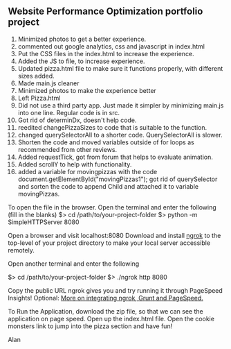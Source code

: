 ## Website Performance Optimization portfolio project

1. Minimized photos to get a better experience. 
2. commented out google analytics, css and javascript in index.html
3. Put the CSS files in the index.html to increase the experience.
4. Added the JS to file, to increase experience.
5. Updated pizza.html file to make sure it functions properly, with different sizes added.
6. Made main.js cleaner
7. Minimized photos to make the experience better
8. Left Pizza.html
9. Did not use a third party app. Just made it simpler by minimizing main.js into one line. Regular code is in src. 
10. Got rid of determinDx, doesn't help code.
11. reedited changePizzaSizes to code that is suitable to the function.
12. changed querySelectorAll to a shorter code. QuerySelectorAll is slower.
13. Shorten the code and moved variables outside of for loops as recommended from other reviews.
14. Added requestTick, got from forum that helps to evaluate animation.
15. Added scrollY to help with functionality.
16. added a variable for movingpizzas with the code document.getElementById("movingPizzas1"); got rid of querySelector and sorten the code to append Child and attached it to variable movingPizzas.


To open the file in the browser.
Open the terminal and enter the following (fill in the blanks)
$> cd /path/to/your-project-folder
$> python -m SimpleHTTPServer 8080

Open a browser and visit localhost:8080
Download and install [ngrok](https://ngrok.com/) to the top-level of your project directory to make your local server accessible remotely.

Open another terminal and enter the following

$> cd /path/to/your-project-folder
$> ./ngrok http 8080

Copy the public URL ngrok gives you and try running it through PageSpeed Insights! Optional: [More on integrating ngrok, Grunt and PageSpeed.](http://www.jamescryer.com/2014/06/12/grunt-pagespeed-and-ngrok-locally-testing/)


To Run the Application, download the zip file, so that we can see the application on page speed. Open up the index.html file. Open the cookie monsters link to jump into the pizza section and have fun!

Alan


